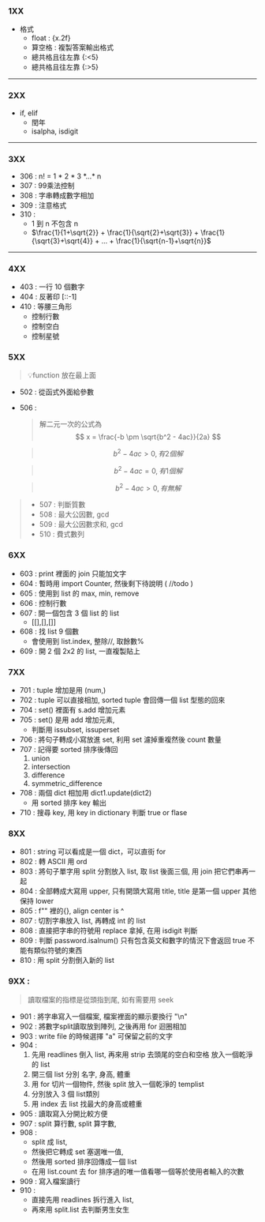 ### 1XX
- 格式
  - float : {x.2f}
  - 算空格 : 複製答案輸出格式
  - 總共格且往左靠 {:<5}
  - 總共格且往左靠 {:>5}
---
### 2XX
- if, elif
   - 閏年
   - isalpha, isdigit
---
### 3XX
- 306 : n! = 1 * 2 * 3 \*...* n
- 307 : 99乘法控制
- 308 : 字串轉成數字相加
- 309 : 注意格式
- 310 : 
  -  1 到 n 不包含 n
  - $\frac{1}{1+\sqrt{2}} + \frac{1}{\sqrt{2}+\sqrt{3}} + \frac{1}{\sqrt{3}+\sqrt{4}} + ... + \frac{1}{\sqrt{n-1}+\sqrt{n}}$
---
### 4XX
- 403 : 一行 10 個數字
- 404 : 反著印 [::-1]
- 410 : 等腰三角形
  - 控制行數
  - 控制空白
  - 控制星號
### 5XX
> 💡function 放在最上面
- 502 : 從函式外面給參數
- 506 :
  > 解二元一次的公式為
  > $$ x = \frac{-b \pm \sqrt{b^2 - 4ac}}{2a} $$
  
  > $$ b^2 - 4ac > 0, 有 2個解$$
  
  > $$ b^2 - 4ac = 0, 有 1個解$$

  > $$ b^2 - 4ac > 0, 有 無解$$ 
> - 507 : 判斷質數
> - 508 : 最大公因數, gcd
> - 509 : 最大公因數求和, gcd 
> - 510 : 費式數列

### 6XX
- 603 : print 裡面的 join 只能加文字
- 604 : 暫時用 import Counter, 然後剩下待說明 ( //todo )
- 605 : 使用到 list 的 max, min, remove
- 606 : 控制行數
- 607 : 開一個包含 3 個 list 的 list
  - [[],[],[]]
- 608 : 找 list 9 個數
  - 會使用到 list.index, 整除//, 取餘數%
- 609 : 開 2 個 2x2 的 list, 一直複製貼上

### 7XX
- 701 : tuple 增加是用 (num,) 
- 702 : tuple 可以直接相加, sorted tuple 會回傳一個 list 型態的回來
- 704 : set() 裡面有 s.add 增加元素
- 705 : set() 是用 add 增加元素, 
  - 判斷用 issubset, issuperset
- 706 : 將句子轉成小寫放進 set, 利用 set 濾掉重複然後 count 數量
- 707 : 記得要 sorted 排序後傳回
  1. union
  2. intersection
  3. difference
  4. symmetric_difference
- 708 : 兩個 dict 相加用 dict1.update(dict2)
  - 用 sorted 排序 key 輸出
- 710 : 搜尋 key, 用 key in dictionary 判斷 true or flase

### 8XX
- 801 : string 可以看成是一個 dict，可以直街 for
- 802 : 轉 ASCII 用 ord
- 803 : 將句子單字用 split 分割放入 list, 取 list 後面三個, 用 join 把它們串再一起
- 804 : 全部轉成大寫用 upper, 只有開頭大寫用 title, title 是第一個 upper 其他保持 lower
- 805 : f"" 裡的{}, align center is ^
- 807 : 切割字串放入 list, 再轉成 int 的 list
- 808 : 直接把字串的符號用 replace 拿掉, 在用 isdigit 判斷
- 809 : 判斷 password.isalnum() 只有包含英文和數字的情況下會返回 true 不能有類似符號的東西
- 810 : 用 split 分割倒入新的 list 

### 9XX : 
> 讀取檔案的指標是從頭指到尾, 如有需要用 seek 
- 901 : 將字串寫入一個檔案, 檔案裡面的顯示要換行 "\n"
- 902 : 將數字split讀取放到陣列, 之後再用 for 迴圈相加
- 903 : write file 的時候選擇 "a" 可保留之前的文字
- 904 : 
  1. 先用 readlines 倒入 list, 再來用 strip 去頭尾的空白和空格 放入一個乾淨的 list
  2. 開三個 list 分別 名字, 身高, 體重
  3. 用 for 切片一個物件, 然後 split 放入一個乾淨的 templist
  4. 分別放入 3 個 list類別
  5. 用 index 去 list 找最大的身高或體重
- 905 : 讀取寫入分開比較方便
- 907 : split 算行數, split 算字數,
- 908 : 
  - split 成 list, 
  - 然後把它轉成 set 塞選唯一值, 
  - 然後用 sorted 排序回傳成一個 list
  - 在用 list.count 去 for 排序過的唯一值看哪一個等於使用者輸入的次數
- 909 : 寫入檔案讀行
- 910 : 
  - 直接先用 readlines 拆行進入 list, 
  - 再來用 split.list 去判斷男生女生